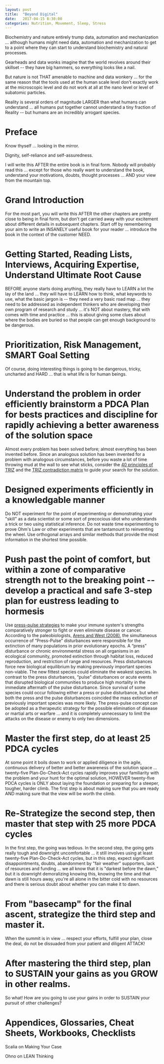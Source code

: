 ```yaml
---
layout: post
title:  "Beyond Digital"
date:   2017-04-15 8:30:00
categories: Nutrition, Movement, Sleep, Stress
---
```


Biochemistry and nature entirely trump data, automation and mechanization ... although humans might need data, automation and mechanization to get to a point where they can start to understand biochemistry and natural processes.  

Gearheads and data wonks imagine that the world revolves around their skillset -- they have big hammers, so everything looks like a nail.

But nature is not THAT amenable to machine and data wonkery ... for the same reason that the tools used at the human scale level don't exactly work at the microscopic level and do not work at all at the nano level or level of subatomic particles.

Reality is several orders of magnitude LARGER than what humans can understand ... all humans put together cannot understand a tiny fraction of Reality -- but humans are an incredibly arrogant species.


# Preface

Know thyself ... looking in the mirror.

Dignity, self-reliance and self-assuredness.

I will write this AFTER the entire book is in final form. Nobody will probably read this ... except for those who really want to understand the book, understand your motivations, doubts, thought processes ... AND your view from the mountain top.

# Grand Introduction

For the most part, you will write this AFTER the other chapters are pretty close to being in final form, but don't get carried away with your excitement about different details in subsequent chapters.  Start off by remembering your aim to write an INSANELY useful book for your reader ... introduce the book in the context of the customer NEED.

# Getting Started, Reading Lists, Interviews, Acquiring Expertise, Understand Ultimate Root Cause

BEFORE anyone starts doing anything, they really have to LEARN a lot the lay of the land ... they will have to LEARN how to think, what keywords to use, what the basic jargon is -- they need a very basic road map ... they need to be addressed as independent thinkers who are developing their own program of research and study ... it's NOT about mastery, that with comes with time and practice ... this is about giving some clues about where the bodies are buried so that people can get enough background to be dangerous.

# Prioritization, Risk Management, SMART Goal Setting

Of course, doing interesting things is going to be dangerous, tricky, uncharted and HARD ... that is what life is for human beings.

# Understand the problem in order efficiently brainstorm a PDCA Plan for bests practices and discipline for rapidly achieving a better awareness of the solution space

Almost every problem has been solved before; almost everything has been invented before.  Since an analogous solution has been invented for a problem with analogous circumstances, before you waste a lot of time throwing mud at the wall to see what sticks, consider the [40 principles of TRIZ](http://www.triz40.com/aff_Principles_TRIZ.php) and the [TRIZ contradiction matrix](https://triz-journal.com/contradiction-matrix-40-principles-innovative-problem-solving/) to guide your search for the solution.

# Designed experiments efficiently in a knowledgable manner

Do NOT experiment for the point of experimenting or demonstrating your "skill" as a data scientist or some sort of precocious idiot who understands a trick or two using statistical inference.  Do not waste time experimenting to prove Ohm's Law or other experiments that are tantamount to reinventing the wheel. Use orthogonal arrays and similar methods that provide the most information in the shortest time possible.

# Push past the point of comfort, but within a zone of comparative strength not to the breaking point -- develop a practical and safe 3-step plan for eustress leading to hormesis

Use [press-pulse strategies](https://www.ncbi.nlm.nih.gov/pmc/articles/PMC5324220/) to make your immune system's strengths comparatively stronger to fight or even eliminate disease or cancer. According to the paleobiologists, [Arens and West (2008)](https://www.researchgate.net/publication/40663783_Press-pulse_A_general_theory_of_mass_extinction), the simultaneous occurrence of “Press-Pulse” disturbances were responsible for the extinction of many populations in prior evolutionary epochs. A “press” disturbance or chronic environmental stress on all organisms in an ecological community, promoted extinction through habitat loss, reduced reproduction, and restriction of range and resources. Press disturbances force new biological equilibrium by making previously important species non-viable. The new fittest species could eliminate the weakest species. In contrast to the press disturbances, “pulse” disturbances or acute events that disrupted biological communities to produce high mortality in the immediate aftermath of the pulse disturbance. Since survival of some species could occur following either a press or pulse disturbance, but when both the press and the pulse disturbances coincided the mass extinction of previously important species was more likely. The press-pulse concept can be adopted as a therapeutic strategy for the possible elimination of disease or martial arts or warfare ... and it is completely unnecessary to limit the attacks on the disease or enemy to only two dimensions.

# Master the first step, do at least 25 PDCA cycles

At some point it boils down to work or applied diligence in the agile, continuous delivery of better and better awareness of the solution space ... twenty-five Plan-Do-Check-Act cycles rapidly improves your familiarity with the problem and your hunt for the optimal solution, HOWEVER twenty-five PDCA cycles is ONLY about laying the foundation or preparing for a steeper, tougher, harder climb. The first step is about making sure that you are ready AND making sure that the view will be worth the climb.

# Re-Strategize the second step, then master that step with 25 more PDCA cycles

In the first step, the going was tedious. In the second step, the going gets really tough and downright uncomfortable ... it still involves using at least twenty-five Plan-Do-Check-Act cycles, but in this step, expect significant disappointments, doubts, abandonment by "fair weather" supporters, lack of resources and funding ... we all know that it is "darkest before the dawn," but it is downright demoralizing knowing this, knowing the time and that dawn is still hours away, you're all alone in the bitter cold with no resources and there is serious doubt about whether you can make it to dawn.  

# From "basecamp" for the final ascent, strategize the third step and master it.

When the summit is in view ... respect your efforts, fulfill your plan, close the deal, do not be dissuaded from your patient and diligent ATTACK!

# After mastering the third step, plan to SUSTAIN your gains as you GROW in other realms.

So what! How are you going to use your gains in order to SUSTAIN your pursuit of other challenges?

# Appendices, Glossaries, Cheat Sheets, Workbooks, Checklists

Scalia on Making Your Case

Ohno on LEAN Thinking
